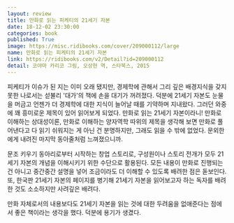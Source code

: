 ```yaml
---
layout: review
title: 만화로 읽는 피케티의 21세기 자본
date: 18-12-02 23:30:00
categories: book
published: True
image: https://misc.ridibooks.com/cover/209000112/large
name: 만화로 읽는 피케티의 21세기 자본
link: https://ridibooks.com/v2/Detail?id=209000112
detail: 코야마 카리코 그림, 오상현 역, 스타북스, 2015
---
```


피케티가 이슈가 된 지는 이미 오래 됐지만, 경제학에 관해서 그리 깊은 배경지식을 갖지 못한 나로서는 섣불리 '대가'의 책에 손을 대기가 꺼려졌다. 덕분에 21세기 자본도 눈물을 머금고 언젠가 더 경제학에 대한 지식이 늘어날 때를 기약하며 지내왔다. 그러던 와중에 꽤 흥미로운 제목이 있어 읽어보게 되었다. 만화로 읽는 21세기 자본이라니! 만화로 이해하는 상대성이론, 만화로 이해하는 양자역학 따위의 제목을 생각해 보면 만화로 풀어낸다고 다 읽기 쉬워지는 게 아닌 건 분명하지만, 그래도 읽을 수 밖에 없었다. 문외한에게 내려진 마지막 동아줄처럼 느껴졌으니까.

문조 키우기 동아리로부터 시작하는 창업 스토리로, 구성원이나 스토리 전개가 모두 21세기 자본의 개념을 이해시키기 위한 수단으로 활용된다. 모든 내용이 만화로 진행되는 건 아니고 중간중간 설명을 넣어 조금이라도 더 이해할 수 있도록 배려한 점은 돋보인다. 또, 한국판 21세기 자본의 페이지를 병기해 21세기 자본을 읽어보고자 하는 독자를 배려한 것도 소소하지만 사려깊은 배려다.

만화 자체로서의 내용보다도 21세기 자본을 읽는 것에 대한 두려움을 없애준다는 점에서 좋은 책이라는 생각을 했다. 덕분에 용기가 생겼다.
